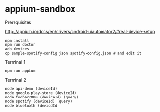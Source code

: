 # appium-sandbox

Prerequisites

http://appium.io/docs/en/drivers/android-uiautomator2/#real-device-setup

```
npm install
npm run doctor
adb devices
cp sample-spotify-config.json spotify-config.json # and edit it
```

Terminal 1

```
npm run appium
```

Terminal 2

```
node api-demo (deviceId)
node google-play-store (deviceId)
node foobar2000 (deviceId) (query)
node spotify (deviceId) (query)
node bluetooth (devicdId)
```
